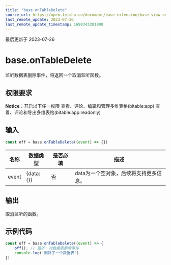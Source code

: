 ```yaml
---
title: "base.onTableDelete"
source_url: https://open.feishu.cn/document/base-extension/base-view-extensions/api/base/base_ontabledelete
last_remote_update: 2023-07-26
last_remote_update_timestamp: 1690343201000
---
```

最后更新于 2023-07-26

# base.onTableDelete
监听数据表删除事件，将返回一个取消监听函数。

## 权限要求
**Notice**：开启以下任一权限
查看、评论、编辑和管理多维表格(bitable:app)
查看、评论和导出多维表格(bitable:app:readonly)

## 输入
```js
const off = base.onTableDelete((event) => {})
```

| 名称     | 数据类型 |  是否必填 | 描述 |
| ----------- | ----------- | ------- | --------- |
| event      | {data:{}}       | 否      |	data为一个空对象，后续将支持更多信息。      |

## 输出
取消监听的函数。
## 示例代码

```js
const off = base.onTableDelete((event) => {
	off(); // 监听一次数据表删除事件
	console.log('删除了一个数据表')
})

```
